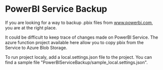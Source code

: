 # PowerBI Service Backup

If you are looking for a way to backup .pbix files from www.powerbi.com, you are at the right place. 

It could be difficult to keep trace of changes made on PowerBI Service.
The azure function project available here allow you to copy pbix from the Service to Azure Blob Storage.

To run project localy, add a local.settings.json file to the project. You can find a sample file "PowerBIServiceBackup/sample_local.settings.json".
